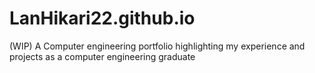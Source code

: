 # LanHikari22.github.io
(WIP) A Computer engineering portfolio highlighting my experience and projects as a computer engineering graduate
